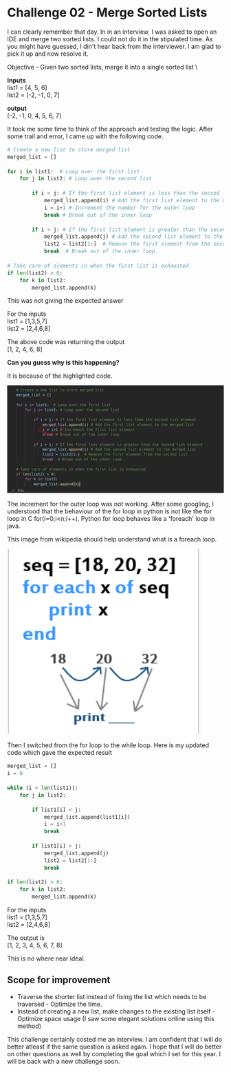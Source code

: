 # Challenge 02 - Merge Sorted Lists

I can clearly remember that day. In in an interview, I was asked to open an IDE and merge two sorted lists. I could not do it in the stipulated time. As you might have guessed, I din't hear back from the interviewer. I am glad to pick it up and now resolve it.

Objective - Given two sorted lists, merge it into a single sorted list \

**Inputs** \
list1 = [4, 5, 6] \
list2 = [-2, -1, 0, 7]

**output** \
[-2, -1, 0, 4, 5, 6, 7] 

It took me some time to think of the approach and testing the logic. After some trail and error, I came up with the following code.

```python
# Create a new list to store merged list
merged_list = []

for i in list1:  # Loop over the first list
    for j in list2: # Loop over the second list
        
        if i < j: # If the first list element is less than the second list element
            merged_list.append(i) # Add the first list element to the merged list
            i = i+1 # Increment the number for the outer loop
            break # Break out of the inner loop
        
        if i > j: # If the first list element is greater than the second list element
            merged_list.append(j) # Add the second list element to the merged list
            list2 = list2[1:]  # Remove the first element from the second list         
            break  # Break out of the inner loop

# Take care of elements in when the first list is exhausted
if len(list2) > 0: 
    for k in list2:
        merged_list.append(k)
```

This was not giving the expected answer

For the inputs \
list1 = [1,3,5,7]  \
list2 = [2,4,6,8] 

The above code was returning the output \
[1, 2, 4, 6, 8]

**Can you guess why is this happening?**

It is because of the highlighted code. 

![merged_list_error](/images/merge_sort_error.png)



The increment for the outer loop was not working.
After some googling, I understood that the behaviour of the for loop in python is not like the for loop in C for(i=0;i<n;i++). Python for loop behaves like a 'foreach' loop in java.

This image from wikipedia should help understand what is a foreach loop.

![foreach_loop](/images/foreach_wiki.png)
 
Then I switched from the for loop to the while loop.
Here is my updated code which gave the expected result

```python
merged_list = []
i = 0

while (i < len(list1)):
    for j in list2:
        
        if list1[i] < j:
            merged_list.append(list1[i])
            i = i+1
            break

        if list1[i] > j:
            merged_list.append(j)
            list2 = list2[1:]
            break

if len(list2) > 0:
    for k in list2:
        merged_list.append(k)
```

For the inputs \
list1 = [1,3,5,7]  \
list2 = [2,4,6,8] 

The output is \
[1, 2, 3, 4, 5, 6, 7, 8]

This is no where near ideal. 

## Scope for improvement
* Traverse the shorter list instead of fixing the list which needs to be traversed - Optimize the time.
* Instead of creating a new list, make changes to the existing list itself - Optimize space usage (I saw some elegant solutions online using this method)


This challenge certainly costed me an interview. I am confident that I will do better atleast if the same question is asked again. I hope that I will do better on other questions as well by completing the goal which I set for this year. I will be back with a new challenge soon.













